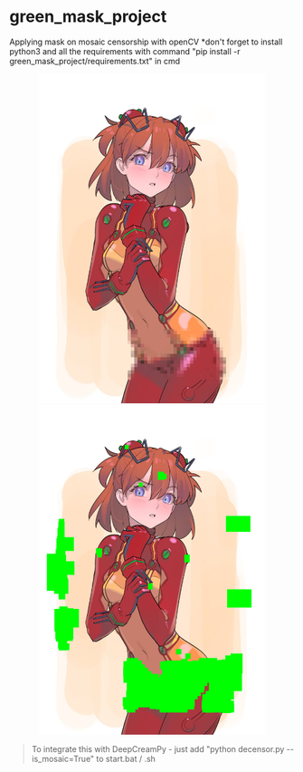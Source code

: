 # green_mask_project
Applying mask on mosaic censorship with openCV
*don't forget to install python3 and all the requirements with command "pip install -r green_mask_project/requirements.txt" in cmd
<p align="center">
  <img src="https://github.com/rekaxua/green_mask_project/blob/master/decensor_input_original/asuka.png" width="400">
  <img src="https://github.com/rekaxua/green_mask_project/blob/master/decensor_input/asuka.png" width="400">
</p>


>To integrate this with DeepCreamPy - just add "python decensor.py --is_mosaic=True" to start.bat / .sh

